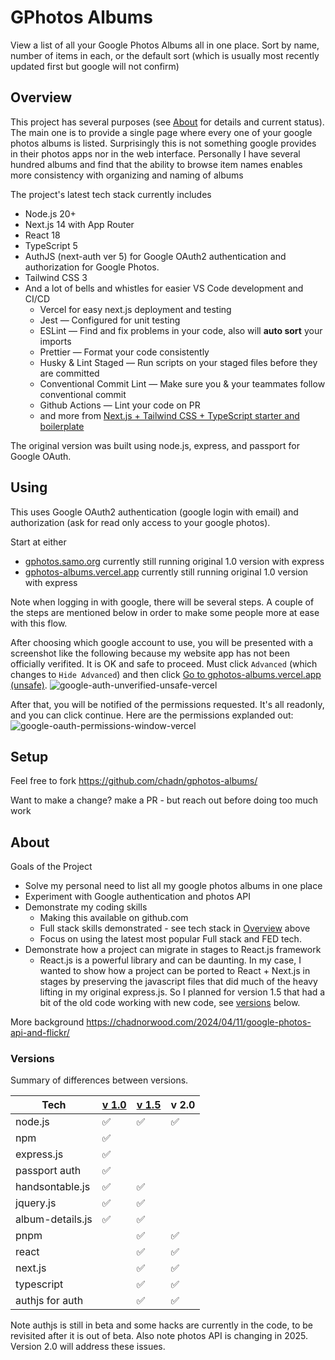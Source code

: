 # GPhotos Albums

View a list of all your Google Photos Albums all in one place.
Sort by name, number of items in each, or the default sort (which is usually most recently updated first but google will not confirm)

## Overview

This project has several purposes (see [About](#about) for details and current status). The main one is to provide a single page where every one of your google photos albums is listed. Surprisingly this is not something google provides in their photos apps nor in the web interface. Personally I have several hundred albums and find that the ability to browse item names enables more consistency with organizing and naming of albums

The project's latest tech stack currently includes

- Node.js 20+
- Next.js 14 with App Router
- React 18
- TypeScript 5
- AuthJS (next-auth ver 5) for Google OAuth2 authentication and authorization for Google Photos.
- Tailwind CSS 3
- And a lot of bells and whistles for easier VS Code development and CI/CD
  - Vercel for easy next.js deployment and testing
  - Jest — Configured for unit testing
  - ESLint — Find and fix problems in your code, also will **auto sort** your imports
  - Prettier — Format your code consistently
  - Husky & Lint Staged — Run scripts on your staged files before they are committed
  - Conventional Commit Lint — Make sure you & your teammates follow conventional commit
  - Github Actions — Lint your code on PR
  - and more from [Next.js + Tailwind CSS + TypeScript starter and boilerplate](https://github.com/theodorusclarence/ts-nextjs-tailwind-starter)

The original version was built using node.js, express, and passport for Google OAuth.

## Using

This uses Google OAuth2 authentication (google login with email) and authorization (ask for read only access to your google photos).

Start at either

- [gphotos.samo.org](https://gphotos.samo.org/) currently still running original 1.0 version with express
- [gphotos-albums.vercel.app](https://gphotos-albums.vercel.app/) currently still running original 1.0 version with express

Note when logging in with google, there will be several steps. A couple of the steps are mentioned below in order to make some people more at ease with this flow.

After choosing which google account to use, you will be presented with a screenshot like the following because my website app has not been officially verifited. It is OK and safe to proceed.
Must click `Advanced` (which changes to `Hide Advanced`) and then click [Go to gphotos-albums.vercel.app (unsafe)](https://gphotos-albums.vercel.app).
![google-auth-unverified-unsafe-vercel](https://github.com/user-attachments/assets/83edf07f-33e0-4fc9-89a1-91acfc37f1cf)

After that, you will be notified of the permissions requested. It's all readonly, and you can click continue. Here are the permissions explanded out:
![google-oauth-permissions-window-vercel](https://github.com/user-attachments/assets/0935e249-5769-4d6f-a3a9-fccc3b79aa06)

## Setup

Feel free to fork https://github.com/chadn/gphotos-albums/

Want to make a change? make a PR - but reach out before doing too much work

## About

Goals of the Project

- Solve my personal need to list all my google photos albums in one place
- Experiment with Google authentication and photos API
- Demonstrate my coding skills
  - Making this available on github.com
  - Full stack skills demonstrated - see tech stack in [Overview](#overview) above
  - Focus on using the latest most popular Full stack and FED tech.
- Demonstrate how a project can migrate in stages to React.js framework
  - React.js is a powerful library and can be daunting. In my case, I wanted to show how a project can be ported to React + Next.js in stages by preserving the javascript files that did much of the heavy lifting in my original express.js. So I planned for version 1.5 that had a bit of the old code working with new code, see [versions](#versions) below.

More background
https://chadnorwood.com/2024/04/11/google-photos-api-and-flickr/

### Versions

Summary of differences between versions.

| Tech             | [v 1.0](https://github.com/chadn/gphotos-albums/tree/final-express.js-ejs) | [v 1.5](https://github.com/chadn/gphotos-albums/tree/v1.5) | v 2.0 |
| ---------------- | -------------------------------------------------------------------------- | ---------------------------------------------------------- | ----- |
| node.js          | ✅                                                                         | ✅                                                         | ✅    |
| npm              | ✅                                                                         |                                                            |       |
| express.js       | ✅                                                                         |                                                            |       |
| passport auth    | ✅                                                                         |                                                            |       |
| handsontable.js  | ✅                                                                         | ✅                                                         |       |
| jquery.js        | ✅                                                                         | ✅                                                         |       |
| album-details.js | ✅                                                                         | ✅                                                         |       |
| pnpm             |                                                                            | ✅                                                         | ✅    |
| react            |                                                                            | ✅                                                         | ✅    |
| next.js          |                                                                            | ✅                                                         | ✅    |
| typescript       |                                                                            | ✅                                                         | ✅    |
| authjs for auth  |                                                                            | ✅                                                         | ✅    |

Note authjs is still in beta and some hacks are currently in the code, to be revisited after it is out of beta.
Also note photos API is changing in 2025. Version 2.0 will address these issues.
